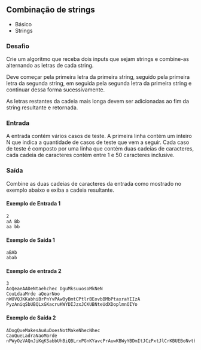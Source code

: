 ## Combinação de strings
* Básico
* Strings

### Desafio
Crie um algoritmo que receba dois inputs que sejam strings e combine-as alternando as letras de cada string.

Deve começar pela primeira letra da primeira string, seguido pela primeira letra da segunda string, em seguida pela segunda letra da primeira string e continuar dessa forma sucessivamente.

As letras restantes da cadeia mais longa devem ser adicionadas ao fim da string resultante e retornada.

### Entrada
A entrada contém vários casos de teste. A primeira linha contém um inteiro N que indica a quantidade de casos de teste que vem a seguir. Cada caso de teste é composto por uma linha que contém duas cadeias de caracteres, cada cadeia de caracteres contém entre 1 e 50 caracteres inclusive.

### Saída
Combine as duas cadeias de caracteres da entrada como mostrado no exemplo abaixo e exiba a cadeia resultante.


#### Exemplo de Entrada 1
~~~~
2
aA Bb
aa bb
~~~~
#### Exemplo de Saída 1
~~~~
aBAb
abab
~~~~

#### Exemplo de entrada 2
~~~~
3
AoQeaeAADeNtaehchec DguMksuuosoMkNeN
CouLdaaMrde aQearNoo
nWOVQJKKabhiBrPnYvPAwByBmtCPtlrBEovbBMbPtaxraYIIzA PyzAniqSbUBQLxGKacruKWYDIJzxJCKUBNteUdXDoplmnOIYo
~~~~
#### Exemplo de Saída 2
~~~~
ADogQueMakesAuAuDoesNotMakeNhecNhec
CaoQueLadraNaoMorde
nPWyOzVAQnJiKqKSabbUhBiQBLrxPGnKYavcPrAuwKBWyYBDmItJCzPxtJlCrKBUEBoNvtbeBUMdbXPDtoapxlrmanYOIIIYzoA
~~~~
